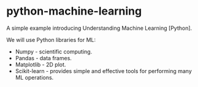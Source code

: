 # python-machine-learning

A simple example introducing Understanding Machine Learning [Python].

We will use Python libraries for ML:
* Numpy - scientific computing.
* Pandas - data frames.
* Matplotlib - 2D plot.
* Scikit-learn - provides simple and effective tools for performing many ML operations.
